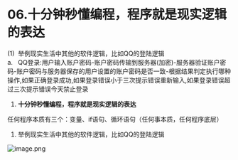 # 06.十分钟秒懂编程，程序就是现实逻辑的表达

(1)  举例现实生活中其他的软件逻辑，比如QQ的登陆逻辑<br />a.   QQ登录:用户输入账户密码-账户密码传输到服务器(加密)-服务器验证账户密码-账户密码与服务器保存的用户设置的账户密码是否一致-根据结果判定执行哪种操作,如果正确登录成功,如果登录错误小于三次提示错误重新输入,如果登录错误超过三次提示错误今天禁止登录

1. **十分钟秒懂编程，程序就是现实逻辑的表达**

任何程序本质有三个：变量、if语句、循环语句（任何事本质，任何程序底层）

1. 举例现实生活中其他的软件逻辑，比如QQ的登陆逻辑

![image.png](https://cdn.nlark.com/yuque/0/2019/png/349894/1559033662450-cd7968a6-c99f-4e88-80f8-d2183ca0ae27.png#align=left&display=inline&height=352&name=image.png&originHeight=352&originWidth=777&size=214247&status=done&width=777)

